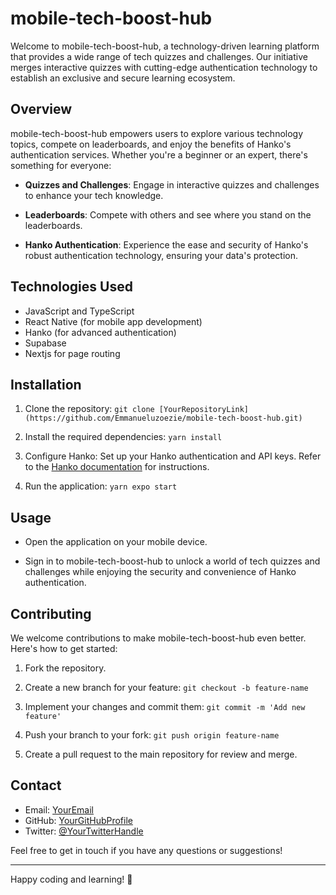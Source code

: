 # mobile-tech-boost-hub

Welcome to mobile-tech-boost-hub, a technology-driven learning platform that provides a wide range of tech quizzes and challenges. Our initiative merges interactive quizzes with cutting-edge authentication technology to establish an exclusive and secure learning ecosystem.

## Overview

mobile-tech-boost-hub empowers users to explore various technology topics, compete on leaderboards, and enjoy the benefits of Hanko's authentication services. Whether you're a beginner or an expert, there's something for everyone:

- **Quizzes and Challenges**: Engage in interactive quizzes and challenges to enhance your tech knowledge.
  
- **Leaderboards**: Compete with others and see where you stand on the leaderboards.
  
- **Hanko Authentication**: Experience the ease and security of Hanko's robust authentication technology, ensuring your data's protection.

## Technologies Used

- JavaScript and TypeScript
- React Native (for mobile app development)
- Hanko (for advanced authentication)
- Supabase
- Nextjs for page routing

## Installation

1. Clone the repository: `git clone [YourRepositoryLink](https://github.com/Emmanueluzoezie/mobile-tech-boost-hub.git)`

2. Install the required dependencies: `yarn install`

3. Configure Hanko: Set up your Hanko authentication and API keys. Refer to the [Hanko documentation]([LinkToHankoDocs](https://cloud.hanko.io/)) for instructions.

4. Run the application: `yarn expo start`

## Usage

- Open the application on your mobile device.

- Sign in to mobile-tech-boost-hub  to unlock a world of tech quizzes and challenges while enjoying the security and convenience of Hanko authentication.

## Contributing

We welcome contributions to make mobile-tech-boost-hub even better. Here's how to get started:

1. Fork the repository.

2. Create a new branch for your feature: `git checkout -b feature-name`

3. Implement your changes and commit them: `git commit -m 'Add new feature'`

4. Push your branch to your fork: `git push origin feature-name`

5. Create a pull request to the main repository for review and merge.

## Contact

- Email: [YourEmail](emmanueluzoeziejobs@gmail.com)
- GitHub: [YourGitHubProfile]([https://github.com/your-github-username](https://github.com/Emmanueluzoezie))
- Twitter: [@YourTwitterHandle]([https://twitter.com/your-twitter-handle](https://twitter.com/Emmauzoezie))

Feel free to get in touch if you have any questions or suggestions!

---

Happy coding and learning! 🚀
